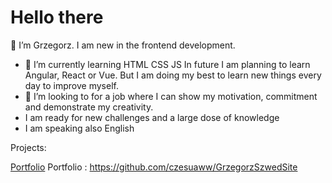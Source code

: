 # Hello there

👋 I’m Grzegorz. I am new in the frontend development.
- 🌱 I’m currently learning HTML CSS JS In future I am planning to learn Angular, React or Vue.
But I am doing my best to learn new things every day to improve myself. 
- 💞️ I’m looking to for a job where I can show my motivation, commitment and demonstrate my creativity.
- I am ready for new challenges and a large dose of knowledge
- I am speaking also English 

Projects:

[Portfolio](http://grzegorzszwed.000webhostapp.com/)
Portfolio : https://github.com/czesuaww/GrzegorzSzwedSite    

